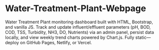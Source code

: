# Water-Treatment-Plant-Webpage
Water Treatment Plant monitoring dashboard built with HTML, Bootstrap, and vanilla JS. Track and update influent/effluent parameters (pH, BOD, COD, TSS, Turbidity, NH3, DO, Nutrients) via an admin panel, persist data locally, and view weekly trend charts powered by Chart.js. Fully static—deploy on GitHub Pages, Netlify, or Vercel.
